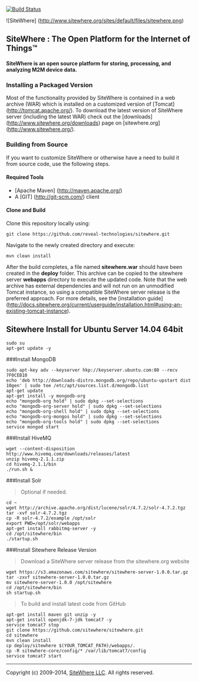 [![Build Status](https://drone.io/github.com/sitewhere/sitewhere/status.png)](https://drone.io/github.com/sitewhere/sitewhere/latest)

![SiteWhere] (http://www.sitewhere.org/sites/default/files/sitewhere.png)

SiteWhere : The Open Platform for the Internet of Things™
---------------------------------------------------------

#### SiteWhere is an open source platform for storing, processing, and analyzing M2M device data. ####

### Installing a Packaged Version

Most of the functionality provided by SiteWhere is contained in a web archive (WAR) which is installed on a customized version of [Tomcat] (http://tomcat.apache.org/). To download the latest version of SiteWhere server (including the latest WAR) check out the [downloads] (http://www.sitewhere.org/downloads) page on [sitewhere.org] (http://www.sitewhere.org/).

### Building from Source
If you want to customize SiteWhere or otherwise have a need to build it from source code, use the following steps.

#### Required Tools #####
* [Apache Maven] (http://maven.apache.org/)
* A [GIT] (http://git-scm.com/) client

#### Clone and Build #####
Clone this repository locally using:

    git clone https://github.com/reveal-technologies/sitewhere.git
    
Navigate to the newly created directory and execute:

    mvn clean install

After the build completes, a file named **sitewhere.war** should have been created in the **deploy** folder. This archive can be copied to the sitewhere server **webapps** directory to execute the updated code. Note that the web archive has external dependencies and will not run on an unmodified
Tomcat instance, so using a compatible SiteWhere server release is the preferred approach. For more details, see the 
[installation guide] (http://docs.sitewhere.org/current/userguide/installation.html#using-an-existing-tomcat-instance).


Sitewhere Install for Ubuntu Server 14.04 64bit
-----------------------------------------------

    sudo su
    apt-get update -y

###Install MongoDB

    sudo apt-key adv --keyserver hkp://keyserver.ubuntu.com:80 --recv 7F0CEB10
    echo 'deb http://downloads-distro.mongodb.org/repo/ubuntu-upstart dist 10gen' | sudo tee /etc/apt/sources.list.d/mongodb.list
    apt-get update
    apt-get install -y mongodb-org
    echo "mongodb-org hold" | sudo dpkg --set-selections
    echo "mongodb-org-server hold" | sudo dpkg --set-selections
    echo "mongodb-org-shell hold" | sudo dpkg --set-selections
    echo "mongodb-org-mongos hold" | sudo dpkg --set-selections
    echo "mongodb-org-tools hold" | sudo dpkg --set-selections
    service mongod start

###Install HiveMQ

    wget --content-disposition http://www.hivemq.com/downloads/releases/latest
    unzip hivemq-2.1.1.zip
    cd hivemq-2.1.1/bin
    ./run.sh &

###Install Solr

> Optional if needed.

    cd ~
    wget http://archive.apache.org/dist/lucene/solr/4.7.2/solr-4.7.2.tgz
    tar -xvf solr-4.7.2.tgz
    cp -R solr-4.7.2/example /opt/solr
    export PWD=/opt/solr/webapps
    apt-get install rabbitmq-server -y
    cd /opt/sitewhere/bin
    ./startup.sh

###Install Sitewhere Release Version

> Download a SiteWhere server release from the sitewhere.org website

    wget https://s3.amazonaws.com/sitewhere/sitewhere-server-1.0.0.tar.gz
    tar -zxvf sitewhere-server-1.0.0.tar.gz
    mv sitewhere-server-1.0.0 /opt/sitewhere
    cd /opt/sitewhere/bin
    sh startup.sh

> To build and install latest code from GitHub

    apt-get install maven git unzip -y
    apt-get install openjdk-7-jdk tomcat7 -y
    service tomcat7 stop
    git clone https://github.com/sitewhere/sitewhere.git
    cd sitewhere
    mvn clean install
    cp deploy/sitewhere $(YOUR_TOMCAT_PATH)/webapps/.
    cp -R sitewhere-core/config/* /var/lib/tomcat7/config
    service tomcat7 start

* * * *

Copyright (c) 2009-2014, [SiteWhere LLC](http://www.sitewhere.com). All rights reserved.
